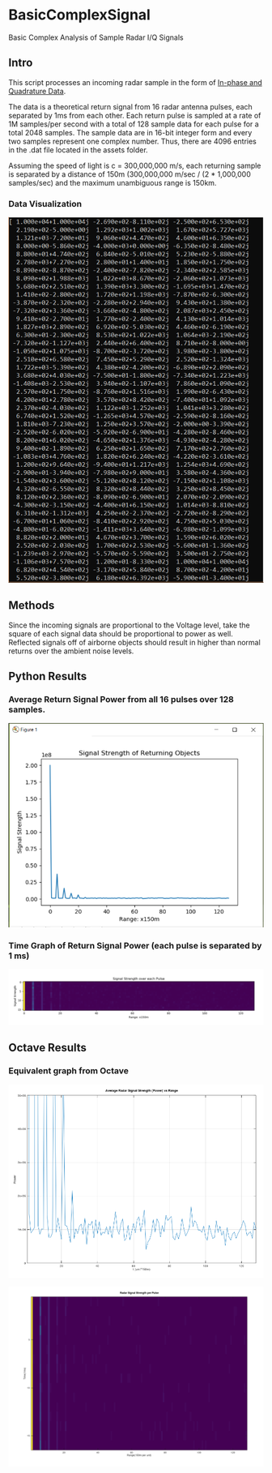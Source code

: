 # BasicComplexSignal
Basic Complex Analysis of Sample Radar I/Q Signals

## Intro

This script processes an incoming radar sample in the form of [In-phase and Quadrature Data](https://en.wikipedia.org/wiki/In-phase_and_quadrature_components).

The data is a theoretical return signal from 16 radar antenna pulses, each separated by 1ms from each other. Each return pulse is sampled at a rate of 1M samples/per second with a total of 128 sample data for each pulse for a total 2048 samples. The sample data are in 16-bit integer form and every two samples represent one complex number. Thus, there are 4096 entries in the .dat file located in the assets folder.

Assuming the speed of light is c = 300,000,000 m/s, each returning sample is separated by a distance of 150m (300,000,000 m/sec / (2 * 1,000,000 samples/sec) and the maximum unambiguous range is 150km.

### Data Visualization

![Data](assets/python_data_output.PNG)

## Methods

Since the incoming signals are proportional to the Voltage level, take the square of each signal data should be proportional to power as well. Reflected signals off of airborne objects should result in higher than normal returns over the ambient noise levels.

## Python Results

### Average Return Signal Power from all 16 pulses over 128 samples.  

![Signal Strength](assets/signal_strength.PNG)

### Time Graph of Return Signal Power (each pulse is separated by 1 ms)

![Pulse Strength](assets/pulse_strength.PNG)


## Octave Results

### Equivalent graph from Octave

![Signal Strength](assets/octave_signal_strength.PNG)

![Pulse Strength](assets/octave_pulse_strength.PNG)
